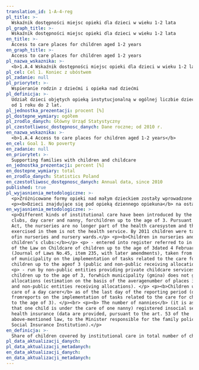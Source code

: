 ```yaml
---
translation_id: 1-A-4-reg
pl_title: >-
  Wskaźnik dostępności miejsc opieki dla dzieci w wieku 1-2 lata
pl_graph_title: >-
  Wskaźnik dostępności miejsc opieki dla dzieci w wieku 1-2 lata
en_title: >-
  Access to care places for children aged 1-2 years
en_graph_title: >-
  Access to care places for children aged 1-2 years
pl_nazwa_wskaznika: >-
  <b>1.A.4 Wskaźnik dostępności miejsc opieki dla dzieci w wieku 1-2 lata </b>
pl_cel: Cel 1. Koniec z ubóstwem
pl_zadanie: null
pl_priorytet: >-
  Wspieranie rodzin z dziećmi i opieka nad dziećmi
pl_definicja: >-
  Udział dzieci objętych opieką instytucjonalną w ogólnej liczbie dzieci w wieku
  od 1 roku do 2 lat.
pl_jednostka_prezentacji: procent [%]
pl_dostepne_wymiary: ogółem
pl_zrodlo_danych: Główny Urząd Statystyczny
pl_czestotliwosc_dostępnosc_danych: Dane roczne; od 2010 r.
en_nazwa_wskaznika: >-
  <b>1.A.4 Access to care places for children aged 1-2 years</b>
en_cel: Goal 1. No poverty
en_zadanie: null
en_priorytet: >-
  Supporting families with children and childcare
en_jednostka_prezentacji: percent [%]
en_dostepne_wymiary: total
en_zrodlo_danych: Statistics Poland
en_czestotliwosc_dostępnosc_danych: Annual data, since 2010
published: true
pl_wyjasnienia_metodologiczne: >-
  <p>Zróżnicowane formy opieki nad małym dzieckiem zostały wprowadzone ustawą z dnia 4 lutego 2011 r. o opiece nad dziećmi w wieku do lat 3, która weszła w życie z dniem 4 kwietnia 2011 r., natomiast przepisy dotyczące niań – od października 2011 r.</p> <p>Ustawa przewiduje sprawowanie opieki nad dziećmi w: żłobkach, klubach dziecięcych, przez dziennego opiekuna oraz przez nianię do ukończenia przez dziecko 3 roku życia. Na mocy ustawy żłobki przestały być częścią systemu opieki zdrowotnej, a opieka w nich sprawowana nie jest świadczeniem zdrowotnym. Do 2011 r. dzieci były objęte opieką w żłobkach i oddziałach żłobkowych.</p> <p><b>Dzieci w żłobkach i klubach dziecięcych:</b></p> <p>– wpisanych do rejestru, o których mowa w rozdz. 3 ustawy o opiece nad dziećmi w wieku do lat 3 (Dz.U. z 2011 r. Nr 45, poz. 235, z późn. zm.) pochodzące ze sprawozdania sporządzanego przez gminę z wykonania zadań z zakresu opieki nad dziećmi w wieku do lat 3 (publiczne i niepubliczne otrzymujące dotacje);</p> <p>– prowadzonych przez podmioty niepubliczne na zasadzie działalności gospodarczej w zakresie świadczenia usług opieki nad dziećmi w wieku do lat 3, za które gmina nie przekazuje dotacji (szacunek na podstawie przeciętnej liczby miejsc w podmiotach publicznych i niepublicznych otrzymujących dotacje).</p>
  <p><b>Dzieci znajdujące się pod opieką dziennego opiekuna</b> na ostatni dzień okresu sprawozdawczego (dane pochodzą ze sprawozdań z wykonywania zadań z zakresu opieki nad dziećmi w wieku do lat 3).</p> <p><b>Liczba niań</b> (przyjmuje się, że pod opieką jednej niani znajduje się 1 dziecko) zgłoszonych do ubezpieczeń społecznych lub ubezpieczenia zdrowotnego (dane są przekazywane, zgodnie z art. 53 ww. ustawy, ministrowi właściwemu ds. rodziny przez Zakład Ubezpieczeń Społecznych).</p>
en_wyjasnienia_metodologiczne: >-
  <p>Different kinds of institutional care have been introduced by the Law on Childcare for children up tothe age of 3 dated 4 February 2011, in force since 4 April 2011 and the provisions concerning nannies -since October 2011.</p> <p>The law provides for the following types of care: nursery, children’s
  clubs, day carer and nanny, forchildren up to the age of 3. Pursuant to the
  Act, the nurseries are no longer part of the health caresystem and the care
  exercised in them is not the health service. By 2011 children were taken care
  ofin nurseries and nursery wards.</p> <p><b>Children in nurseries and
  children’s clubs:</b></p> <p> - entered into register referred to in Chapter 3
  of the Law on Childcare of children up to the age of 3dated 4 February 2011
  (Journal of Laws No.45, item 235, with later amendments), taken from thereport
  of municipality on the implementation of tasks related to the care for
  children up to the ageof 3 (public and non-public receiving allocations).</p>
  <p> - run by non-public entities providing private childcare services for
  children up to the age of 3, forwhich municipality (gmina) does not grant
  allocations (estimation on the basis of the averagenumber of places in public
  and non-public entities receiving allocations). </p> <p><b>Children under the
  care of a day carer</b> as of the last day of the reporting period (data come
  fromreports on the implementation of tasks related to the care for children up
  to the age of 3). </p><br> <p><b> The number of nannies</b> (it is assumed
  that one child is under the care of one nanny) registered insocial security or
  health insurance (data are provided, pursuant to the art. 53 of the
  above-mentioned law, to the Minister responsible for the family policy by the
  Social Insurance Institution).</p>
en_definicja: >-
  Share of children covered by institutional care in total number of children aged 1-2.
pl_data_aktualizacji_danych:
pl_data_aktualizacji_metadanych:
en_data_aktualizacji_danych:
en_data_aktualizacji_metadanych:
---
```

